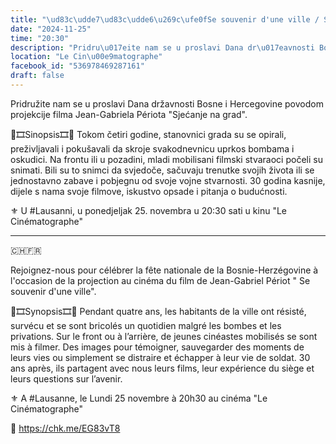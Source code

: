 ```yaml
---
title: "\ud83c\udde7\ud83c\udde6\u269c\ufe0fSe souvenir d'une ville / Sje\u0107anje na grad\u269c\ufe0f\ud83c\udde7\ud83c\udde6"
date: "2024-11-25"
time: "20:30"
description: "Pridru\u017eite nam se u proslavi Dana dr\u017eavnosti Bosne i Hercegovine  povodom projekcije filma Jean-Gabriela P\u00e9riota \"Sje\u0107anje na grad\".\n\n\ud83c\udfa6\ud83c\udf9eSinopsis\ud83c\udf9e\ud83c\udfa6 Tokom \u010detiri godine, stanovnici grada su se opirali, pre\u017eivljavali i poku\u0161avali da skroje svakodnevnicu uprkos bombama i oskudici. Na frontu ili u pozadini, mladi mobilisani filmski stvaraoci po\u010deli su snimati. Bili su to snimci da svjedo\u010de, sa\u010duvaju trenutke svojih \u017eivota ili se jednostavno zabave i pobjegnu od svoje vojne stvarnosti. 30 godina kasnije, dijele s nama svoje filmove, iskustvo opsade i pitanja o budu\u0107nosti.\n\n\u269c\ufe0f U #Lausanni, u ponedjeljak 25. novembra u 20:30 sati u kinu \"Le Cin\u00e9matographe\"\n\n---\n\n\ud83c\udde8\ud83c\udded\ud83c\uddeb\ud83c\uddf7\n\nRejoignez-nous pour c\u00e9l\u00e9brer la f\u00eate nationale de la Bosnie-Herz\u00e9govine \u00e0 l'occasion de la projection au cin\u00e9ma du film de Jean-Gabriel P\u00e9riot \" Se souvenir d'une ville\".\n\n\ud83c\udfa6\ud83c\udf9eSynopsis\ud83c\udf9e\ud83c\udfa6\nPendant quatre ans, les habitants de la ville ont r\u00e9sist\u00e9, surv\u00e9cu et se sont bricol\u00e9s un quotidien malgr\u00e9 les bombes et les privations. Sur le front ou \u00e0 l\u2019arri\u00e8re, de jeunes cin\u00e9astes mobilis\u00e9s se sont mis \u00e0 filmer. Des images pour t\u00e9moigner, sauvegarder des moments de leurs vies ou simplement se distraire et \u00e9chapper \u00e0 leur vie de soldat. 30 ans apr\u00e8s, ils partagent avec nous leurs films, leur exp\u00e9rience du si\u00e8ge et leurs questions sur l\u2019avenir.\n\n\u269c\ufe0f A #Lausanne, le Lundi 25 novembre \u00e0 20h30 au cin\u00e9ma \"Le Cin\u00e9matographe\"\n\n\ud83c\udfab https://chk.me/EG83vT8"
location: "Le Cin\u00e9matographe"
facebook_id: "536978469287161"
draft: false
---
```


Pridružite nam se u proslavi Dana državnosti Bosne i Hercegovine  povodom projekcije filma Jean-Gabriela Périota "Sjećanje na grad".

🎦🎞Sinopsis🎞🎦 Tokom četiri godine, stanovnici grada su se opirali, preživljavali i pokušavali da skroje svakodnevnicu uprkos bombama i oskudici. Na frontu ili u pozadini, mladi mobilisani filmski stvaraoci počeli su snimati. Bili su to snimci da svjedoče, sačuvaju trenutke svojih života ili se jednostavno zabave i pobjegnu od svoje vojne stvarnosti. 30 godina kasnije, dijele s nama svoje filmove, iskustvo opsade i pitanja o budućnosti.

⚜️ U #Lausanni, u ponedjeljak 25. novembra u 20:30 sati u kinu "Le Cinématographe"

---

🇨🇭🇫🇷

Rejoignez-nous pour célébrer la fête nationale de la Bosnie-Herzégovine à l'occasion de la projection au cinéma du film de Jean-Gabriel Périot " Se souvenir d'une ville".

🎦🎞Synopsis🎞🎦
Pendant quatre ans, les habitants de la ville ont résisté, survécu et se sont bricolés un quotidien malgré les bombes et les privations. Sur le front ou à l’arrière, de jeunes cinéastes mobilisés se sont mis à filmer. Des images pour témoigner, sauvegarder des moments de leurs vies ou simplement se distraire et échapper à leur vie de soldat. 30 ans après, ils partagent avec nous leurs films, leur expérience du siège et leurs questions sur l’avenir.

⚜️ A #Lausanne, le Lundi 25 novembre à 20h30 au cinéma "Le Cinématographe"

🎫 https://chk.me/EG83vT8